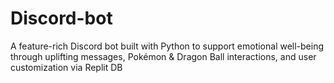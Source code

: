 # Discord-bot
A feature-rich Discord bot built with Python to support emotional well-being through uplifting messages, Pokémon &amp; Dragon Ball interactions, and user customization via Replit DB

